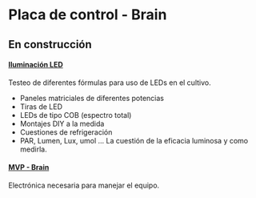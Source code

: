 # Placa de control - Brain

## En construcción

#### [Iluminación LED ](Iluminacion_LED.md) 

Testeo de diferentes fórmulas para uso de LEDs en el cultivo.

- Paneles matriciales de diferentes potencias
- Tiras de LED
- LEDs de tipo COB (espectro total)
- Montajes DIY a la medida
- Cuestiones de refrigeración
- PAR, Lumen, Lux, umol ... La cuestión de la eficacia luminosa y como medirla.

#### [MVP - Brain ](MVP_Brain.md) 

Electrónica necesaria para manejar el equipo.